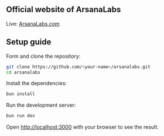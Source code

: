 ## Official website of ArsanaLabs

Live: [ArsanaLabs.com](https://arsanalabs.com)

## Setup guide

Form and clone the repository:

```bash
git clone https://github.com/<your-name>/arsanalabs.git
cd arsanalabs
```

Install the dependencies:

```bash
bun install
```

Run the development server:

```bash
bun run dev
```

Open [http://localhost:3000](http://localhost:3000) with your browser to see the result.
